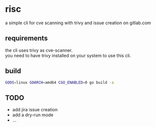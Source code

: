 # risc

a simple cli for cve scanning with trivy and issue creation on gitlab.com

## requirements

the cli uses trivy as cve-scanner.<br>
you need to have trivy installed on your system to use this cli.<br>

## build

```sh
GOOS=linux GOARCH=amd64 CGO_ENABLED=0 go build -a
```

## TODO

- add jira issue creation
- add a dry-run mode
- ...
